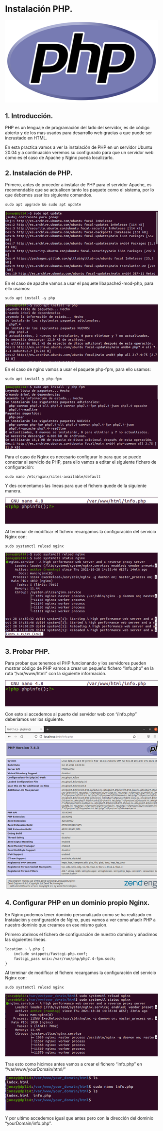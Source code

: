 # Instalación PHP.

![PHP-Logo](capturas/PHP-logo.png)

## 1. Introducción.
PHP es un lenguaje de programación del lado del servidor, es de código abierto y de los mas usados para desarrollo web gracias a que puede ser incrustado en HTML.

En esta practica vamos a ver la instalación de PHP en un servidor Ubuntu 20.04 y a continuación veremos su configurado para que un servidor web como es el caso de Apache y Nginx pueda localizarlo.

## 2. Instalación de PHP.
Primero, antes de proceder a instalar de PHP para el servidor Apache, es recomendable que se actualicen tanto los paquete como el sistema, por lo que debemos usar los siguiente comandos.
```
sudo apt upgrade && sudo apt update
```

![01-update](capturas/01-update.png)


En el caso de apache vamos a usar el paquete libapache2-mod-php, para ello usamos: 
```
sudo apt install -y php
```

![09-install-php-apache](capturas/09-install-php-apache.png)


En el caso de nginx vamos a usar el paquete php-fpm, para ello usamos: 
```
sudo apt install y php-fpm
```

![02-php-nginx-install](capturas/02-php-nginx-install.png)


Para el caso de Nginx es necesario configurar lo para que se puede conectar al servicio de PHP, para ello vamos a editar el siguiente fichero de configuración:
```
sudo nano /etc/nginx/sites-available/default
```


Y des comentamos las lineas para que el fichero quede de la siguiente manera.

![05-fichero-php](capturas/05-fichero-php.png)


Al terminar de modificar el fichero recargamos la configuración del servicio Nginx con:
```
sudo systemctl reload nginx
```

![04-systemctl-nginx](capturas/04-systemctl-nginx.png)



## 3. Probar PHP.
Para probar que tenemos el PHP funcionando y los servidores pueden mostrar código de PHP vamos a crear un pequeño fichero “info.php” en la ruta “/var/www/html” con la siguiente información.

![05-fichero-php.png](capturas/05-fichero-php.png)



Con esto si accedemos al puerto del servidor web con “/info.php” deberíamos ver los siguiente.

![06-comprobacion-php-nginx](capturas/06-comprobacion-php-nginx.png)


## 4. Configurar PHP en un dominio propio Nginx.
En Nginx podemos tener dominio personalizado como se ha realizado en Instalación y configuración de Nginx, pues vamos a ver como añadir PHP a nuestro dominio que creamos en ese mismo guion.

Primero abrimos el fichero de configuración de nuestro dominio y añadimos las siguientes lineas.
```
location ~ \.php {
	include snippets/fastcgi-php.conf;
	fastcgi_pass unix:/var/run/php/php7.4-fpm.sock;
}
```

Al terminar de modificar el fichero recargamos la configuración del servicio Nginx con:
```
sudo systemctl reload nginx
```

![08-status-midominio](capturas/08-status-midominio.png)


Tras esto como hicimos antes vamos a crear el fichero “info.php” en “/var/www/yourDomain/html/”

![06-fichero-php-midominio](capturas/06-fichero-php-midominio.png)


Y por ultimo accedemos igual que antes pero con la dirección del dominio “yourDomain/info.php”.
